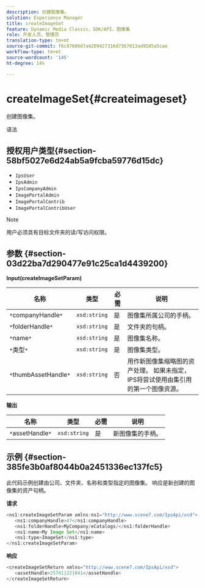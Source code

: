 ```yaml
---
description: 创建图像集。
solution: Experience Manager
title: createImageSet
feature: Dynamic Media Classic，SDK/API，图像集
role: 开发人员，管理员
translation-type: tm+mt
source-git-commit: f6c97606d7a4209427316d7367013ad9585a5cae
workflow-type: tm+mt
source-wordcount: '145'
ht-degree: 14%

---
```



# createImageSet{#createimageset}

创建图像集。

语法

## 授权用户类型{#section-58bf5027e6d24ab5a9fcba59776d15dc}

* `IpsUser`
* `IpsAdmin`
* `IpsCompanyAdmin`
* `ImagePortalAdmin`
* `ImagePortalContrib`
* `ImagePortalContribUser`

>[!NOTE]
>
>用户必须具有目标文件夹的读/写访问权限。

## 参数 {#section-03d22ba7d290477e91c25ca1d4439200}

**Input(createImageSetParam)**

| 名称 | 类型 | 必需 | 说明 |
|---|---|---|---|
| `*`companyHandle`*` | `xsd:string` | 是 | 图像集所属公司的手柄。 |
| `*`folderHandle`*` | `xsd:string` | 是 | 文件夹的句柄。 |
| `*`name`*` | `xsd:string` | 是 | 图像集名称。 |
| `*`类型`*` | `xsd:string` | 是 | 图像集类型。 |
| `*`thumbAssetHandle`*` | `xsd:string` | 否 | 用作新图像集缩略图的资产处理。 如果未指定，IPS将尝试使用由集引用的第一个图像资源。 |

**输出**

| 名称 | 类型 | 必需 | 说明 |
|---|---|---|---|
| `*`assetHandle`*` | `xsd:string` | 是 | 新图像集的手柄。 |

## 示例 {#section-385fe3b0af8044b0a2451336ec137fc5}

此代码示例创建由公司、文件夹、名称和类型指定的图像集。 响应是新创建的图像集的资产句柄。

**请求**

```java
<ns1:createImageSetParam xmlns:ns1="http://www.scene7.com/IpsApi/xsd">
   <ns1:companyHandle>47</ns1:companyHandle>
   <ns1:folderHandle>MyCompany/eCatalogs/</ns1:folderHandle>
   <ns1:name>My Image Set</ns1:name>
   <ns1:type>ImageSet</ns1:type>
</ns1:createImageSetParam>
```

**响应**

```java
<createImageSetReturn xmlns="http://www.scene7.com/IpsApi/xsd">
   <assetHandle>25741|22|841</assetHandle>
</createImageSetReturn>
```

